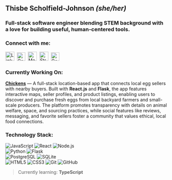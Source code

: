 ## Thisbe Scholfield-Johnson *(she/her)*

### Full-stack software engineer blending STEM background with a love for building useful, human-centered tools.

### Connect with me:
<a href="https://www.linkedin.com/in/thisbe/"><img src="https://cdn.jsdelivr.net/gh/devicons/devicon/icons/linkedin/linkedin-original.svg" height="28" alt="LinkedIn" /></a>&nbsp;
<a href="https://www.codewars.com/users/ThisbeSchoJo"><img src="https://cdn.simpleicons.org/codewars/B1361E" height="26" alt="Codewars" /></a>&nbsp;
<a href="https://medium.com/@thisbeschojo"><img src="https://www.vectorlogo.zone/logos/medium/medium-tile.svg" height="28" alt="Medium" /></a>&nbsp;
<a href="https://www.strava.com/athletes/93340815"><img src="https://www.vectorlogo.zone/logos/strava/strava-icon.svg" height="28" alt="Strava" /></a>&nbsp;
<a href="https://www.goodreads.com/thisbeschojo"><img src="https://cdn.simpleicons.org/goodreads/372213" height="26" alt="Goodreads" /></a>

### Currently Working On:
**[Chickens](https://github.com/ThisbeSchoJo/chickens)** — A full-stack location-based app that connects local egg sellers with nearby buyers. Built with **React.js** and **Flask**, the app features interactive maps, seller profiles, and product listings, enabling users to discover and purchase fresh eggs from local backyard farmers and small-scale producers. The platform promotes transparency with details on animal welfare, space, and sourcing practices, while social features like reviews, messaging, and favorite sellers foster a community that values ethical, local food connections.


### Technology Stack:
<p align="left">
  <!-- Row 1 -->
  <img src="https://img.shields.io/badge/JavaScript-F7DF1E?logo=javascript&logoColor=000&labelColor=F7DF1E&style=for-the-badge" alt="JavaScript" />
  <img src="https://img.shields.io/badge/React-20232A?logo=react&logoColor=61DAFB&style=for-the-badge" alt="React" />
  <img src="https://img.shields.io/badge/Node.js-339933?logo=nodedotjs&logoColor=fff&style=for-the-badge" alt="Node.js" />
  <br/>

  <!-- Row 2 -->
  <img src="https://img.shields.io/badge/Python-3776AB?logo=python&logoColor=fff&style=for-the-badge" alt="Python" />
  <img src="https://img.shields.io/badge/Flask-000000?logo=flask&logoColor=fff&style=for-the-badge" alt="Flask" />
  <br/>

  <!-- Row 3 -->
  <img src="https://img.shields.io/badge/PostgreSQL-4169E1?logo=postgresql&logoColor=fff&style=for-the-badge" alt="PostgreSQL" />
  <img src="https://img.shields.io/badge/SQLite-003B57?logo=sqlite&logoColor=fff&style=for-the-badge" alt="SQLite" />
  <br/>

  <!-- Row 4 -->
  <img src="https://img.shields.io/badge/HTML5-E34F26?logo=html5&logoColor=fff&style=for-the-badge" alt="HTML5" />
  <img src="https://img.shields.io/badge/CSS3-1572B6?logo=css3&logoColor=fff&style=for-the-badge" alt="CSS3" />
  <img src="https://img.shields.io/badge/Git-F05032?logo=git&logoColor=fff&style=for-the-badge" alt="Git" />
  <img src="https://img.shields.io/badge/GitHub-181717?logo=github&logoColor=fff&style=for-the-badge" alt="GitHub" />
</p>



> Currently learning: **TypeScript**


<!--
**ThisbeSchoJo/ThisbeSchoJo** is a ✨ _special_ ✨ repository because its `README.md` (this file) appears on your GitHub profile.

Here are some ideas to get you started:

- 🔭 I’m currently working on ...
- 🌱 I’m currently learning ...
- 👯 I’m looking to collaborate on ...
- 🤔 I’m looking for help with ...
- 💬 Ask me about ...
- 📫 How to reach me: ...
- 😄 Pronouns: ...
- ⚡ Fun fact: ...
-->

